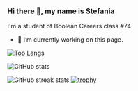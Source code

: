 ### Hi there 👋, my name is Stefania
I'm a student of Boolean Careers class #74 

- 🔭 I’m currently working on this page.  

[![Top Langs](https://github-readme-stats.vercel.app/api/top-langs/?username=StefaniaSperani&layout=compact&theme=midnight-purple)](https://github.com/anuraghazra/github-readme-stats)

![GitHub stats](https://github-readme-stats.vercel.app/api?username=StefaniaSperani&show_icons=true&layout=compact&theme=midnight-purple)  

![GitHub streak stats](https://streak-stats.demolab.com/?user=StefaniaSperani&theme=midnight-purple&background=000000)
[![trophy](https://github-profile-trophy.vercel.app/?username=ryo-ma&theme=midnight-purple)](https://github.com/ryo-ma/github-profile-trophy)

